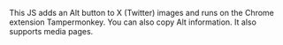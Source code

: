 This JS adds an Alt button to X (Twitter) images and runs on the Chrome extension Tampermonkey.
You can also copy Alt information. It also supports media pages.
